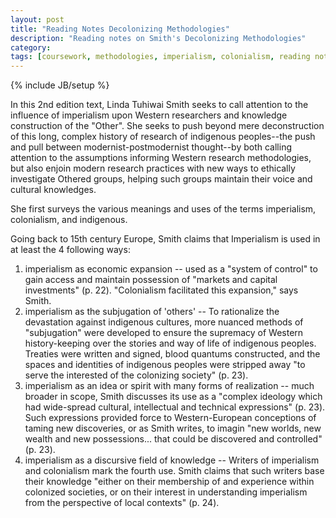 ```yaml
---
layout: post
title: "Reading Notes Decolonizing Methodologies"
description: "Reading notes on Smith's Decolonizing Methodologies"
category: 
tags: [coursework, methodologies, imperialism, colonialism, reading notes]
---
```

{% include JB/setup %}

In this 2nd edition text, Linda Tuhiwai Smith seeks to call attention to the influence of imperialism upon Western researchers and knowledge construction of the "Other". She seeks to push beyond mere deconstruction of this long, complex history of research of indigenous peoples--the push and pull between modernist-postmodernist thought--by both calling attention to the assumptions informing Western research methodologies, but also enjoin modern research practices with new ways to ethically investigate Othered groups, helping such groups maintain their voice and cultural knowledges.

She first surveys the various meanings and uses of the terms imperialism, colonialism, and indigenous.

Going back to 15th century Europe, Smith claims that Imperialism is used in at least the 4 following ways:

1. imperialism as economic expansion -- used as a "system of control" to gain access and maintain possession of "markets and capital investments" (p. 22). "Colonialism facilitated this expansion," says Smith.
2. imperialism as the subjugation of 'others' -- To rationalize the devastation against indigenous cultures, more nuanced methods of "subjugation" were developed to ensure the supremacy of Western history-keeping over the stories and way of life of indigenous peoples. Treaties were written and signed, blood quantums constructed, and the spaces and identities of indigenous peoples were stripped away "to serve the interested of the colonizing society" (p. 23).
3. imperialism as an idea or spirit with many forms of realization -- much broader in scope, Smith discusses its use as a "complex ideology which had wide-spread cultural, intellectual and technical expressions" (p. 23). Such expressions provided force to Western-European conceptions of taming new discoveries, or as Smith writes, to imagin "new worlds, new wealth and new possessions... that could be discovered and controlled" (p. 23).
4. imperialism as a discursive field of knowledge -- Writers of imperialism and colonialism mark the fourth use. Smith claims that such writers base their knowledge "either on their membership of and experience within colonized societies, or on their interest in understanding imperialism from the perspective of local contexts" (p. 24).
